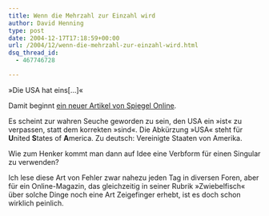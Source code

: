 ```yaml
---
title: Wenn die Mehrzahl zur Einzahl wird
author: David Henning
type: post
date: 2004-12-17T17:18:59+00:00
url: /2004/12/wenn-die-mehrzahl-zur-einzahl-wird.html
dsq_thread_id:
  - 467746728

---
```

»Die USA hat eins[&#8230;]«

Damit beginnt [ein neuer Artikel von Spiegel Online][1].
  
Es scheint zur wahren Seuche geworden zu sein, den USA ein »ist« zu verpassen, statt dem korrekten »sind«. Die Abkürzung »USA« steht für **U**nited **S**tates of **A**merica. Zu deutsch: Vereinigte Staaten von Amerika.
  
Wie zum Henker kommt man dann auf Idee eine Verbform für einen Singular zu verwenden?

Ich lese diese Art von Fehler zwar nahezu jeden Tag in diversen Foren, aber für ein Online-Magazin, das gleichzeitig in seiner Rubrik »Zwiebelfisch« über solche Dinge noch eine Art Zeigefinger erhebt, ist es doch schon wirklich peinlich.

 [1]: http://www.spiegel.de/netzwelt/politik/0,1518,333323,00.html